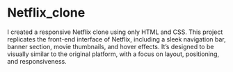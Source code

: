 # Netflix_clone
I created a responsive Netflix clone using only HTML and CSS. This project replicates the front-end interface of Netflix, including a sleek navigation bar, banner section, movie thumbnails, and hover effects. It’s designed to be visually similar to the original platform, with a focus on layout, positioning, and responsiveness.
